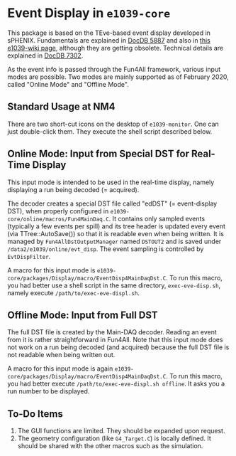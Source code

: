 # Event Display in `e1039-core`

This package is based on the TEve-based event display developed in sPHENIX.
Fundamentals are explained in [DocDB 5887](https://seaquest-docdb.fnal.gov/cgi-bin/private/ShowDocument?docid=5887)
and also in [this e1039-wiki page](https://github.com/E1039-Collaboration/e1039-wiki/wiki/How-to-run-event-display),
although they are getting obsolete.
Technical details are explained in [DocDB 7302](https://seaquest-docdb.fnal.gov/cgi-bin/private/ShowDocument?docid=7302).

As the event info is passed through the Fun4All framework,
various input modes are possible.
Two modes are mainly supported as of February 2020, called "Online Mode" and "Offline Mode".

## Standard Usage at NM4

There are two short-cut icons on the desktop of `e1039-monitor`.
One can just double-click them.
They execute the shell script described below.

## Online Mode: Input from Special DST for Real-Time Display

This input mode is intended to be used in the real-time display,
namely displaying a run being decoded (= acquired).

The decoder creates a special DST file called "edDST" (= event-display DST), 
when properly configured in `e1039-core/online/macros/Fun4MainDaq.C`.
It contains only sampled events (typically a few events per spill)
and its tree header is updated every event (via TTree::AutoSave())
so that it is readable even when being written.
It is managed by `Fun4AllDstOutputManager` named `DSTOUT2`
and is saved under `/data2/e1039/online/evt_disp`.
The event sampling is controlled by `EvtDispFilter`.

A macro for this input mode is
`e1039-core/packages/Display/macro/EventDisp4MainDaqDst.C`.
To run this macro,
you had better use a shell script in the same directory, `exec-eve-disp.sh`,
namely execute `/path/to/exec-eve-displ.sh`.

## Offline Mode: Input from Full DST

The full DST file is created by the Main-DAQ decoder.
Reading an event from it is rather straightforward in Fun4All.
Note that this input mode does not work on a run being decoded (and acquired)
because the full DST file is not readable when being written out.

A macro for this input mode is again
`e1039-core/packages/Display/macro/EventDisp4MainDaqDst.C`.
To run this macro,
you had better execute `/path/to/exec-eve-displ.sh offline`.
It asks you a run number to be displayed.

## To-Do Items

1. The GUI functions are limited.  They should be expanded upon request.
1. The geometry configuration (like `G4_Target.C`) is locally defined.
   It should be shared with the other macros such as the simulation.
